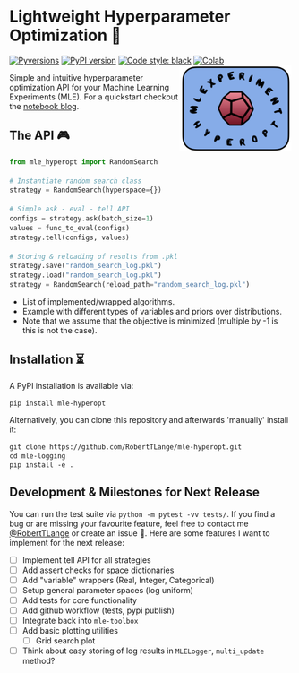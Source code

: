 # Lightweight Hyperparameter Optimization 🚀
[![Pyversions](https://img.shields.io/pypi/pyversions/mle-logging.svg?style=flat-square)](https://pypi.python.org/pypi/mle-logging)
[![PyPI version](https://badge.fury.io/py/mle-logging.svg)](https://badge.fury.io/py/mle-logging)
[![Code style: black](https://img.shields.io/badge/code%20style-black-000000.svg)](https://github.com/psf/black)
[![Colab](https://colab.research.google.com/assets/colab-badge.svg)](https://colab.research.google.com/github/RobertTLange/mle-logging/blob/main/examples/getting_started.ipynb)
<a href="docs/logo_transparent.png_2"><img src="docs/logo_transparent.png" width="200" align="right" /></a>

Simple and intuitive hyperparameter optimization API for your Machine Learning Experiments (MLE). For a quickstart checkout the [notebook blog](https://github.com/RobertTLange/mle-hyperopt/blob/main/examples/getting_started.ipynb).

## The API 🎮

```python
from mle_hyperopt import RandomSearch

# Instantiate random search class
strategy = RandomSearch(hyperspace={})

# Simple ask - eval - tell API
configs = strategy.ask(batch_size=1)
values = func_to_eval(configs)
strategy.tell(configs, values)

# Storing & reloading of results from .pkl
strategy.save("random_search_log.pkl")
strategy.load("random_search_log.pkl")
strategy = RandomSearch(reload_path="random_search_log.pkl")
```

- List of implemented/wrapped algorithms.
- Example with different types of variables and priors over distributions.
- Note that we assume that the objective is minimized (multiple by -1 is this is not the case).

## Installation ⏳

A PyPI installation is available via:

```
pip install mle-hyperopt
```

Alternatively, you can clone this repository and afterwards 'manually' install it:

```
git clone https://github.com/RobertTLange/mle-hyperopt.git
cd mle-logging
pip install -e .
```

## Development & Milestones for Next Release

You can run the test suite via `python -m pytest -vv tests/`. If you find a bug or are missing your favourite feature, feel free to contact me [@RobertTLange](https://twitter.com/RobertTLange) or create an issue :hugs:. Here are some features I want to implement for the next release:

- [ ] Implement tell API for all strategies
- [ ] Add assert checks for space dictionaries
- [ ] Add "variable" wrappers (Real, Integer, Categorical)
- [ ] Setup general parameter spaces (log uniform)
- [ ] Add tests for core functionality
- [ ] Add github workflow (tests, pypi publish)
- [ ] Integrate back into `mle-toolbox`
- [ ] Add basic plotting utilities
  - [ ] Grid search plot
- [ ] Think about easy storing of log results in `MLELogger`, `multi_update` method?
